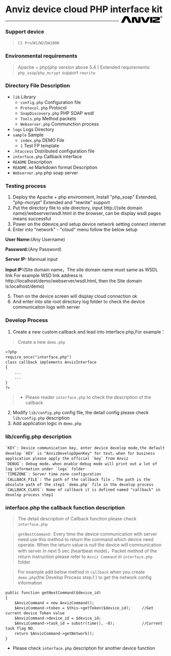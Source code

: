 # Anviz device cloud PHP interface kit<img src="logo.png" style="height:30px;" align="right">

------------

### Support device
> `C2 Pro`/`W1`/`W2`/`OA1000`

### Environmental requirements
> Apache + php(php version above 5.4 )
> Extended requirements: `php_soap`/`php_mcrypt`
> support `rewrite`

### Directory File Description
* `lib`            Library
    * `config.php`          Configuration file
	* `Protocol.php`        Protocol
	* `SoapDiscovery.php`   PHP SOAP wsdl
	* `Tools.php`           Method packets
	* `Webserver.php`       Communction process
* `logs`           Logs Directory
* `sample`         Sample
	* `index.php`           DEMO File
	* `1`                   Test FP template
* `.htaccess`      Distributed configuration file
* `interface.php`  Callback interface
* `README`         Description
* `README.md`      Markdown format Description
* `Webserver.php`  php soap server

### Testing process
1. Deploy the Apache + php environment, Install "php_soap" Extended, "php-mcrypt" Extended and "rewrite" support
2. Put the directory file to site directory, input http://(site domain name)/webserver/wsdl.html in the browser, can be display wsdl pages means successful
3. Power on the ddevice,and setup device network setting connect internet
4. Enter into “network" - "cloud" menu follow the below setup

**User Name:**(Any Username)

**Password:**(Any Password)

**Server IP:** Mannual input

**Input IP:**(Site domain name，The site domain name must same as WSDL link For example WSD link address is http://localhost/demo/webserver/wsdl.html, then the Site domain is:localhost/demo)

5. Then on the device screen will display cloud connection ok
6. And enter into site root directory log folder to check the device communicaiton logs with server

### Develop Process
1. Create a new custom callback and lead into interface.php,For example：
> Create a new `demo.php`
```
<?php
require_once("interface.php")
class callback implements AnvizInterface
{
    ...
    ...
}
?>
```
>* Please reader `interface.php` to check the description of the callback
2. Modify `lib/config.php` config file, the detail config please check `lib/config.php` description
3. Add application logic in `demo.php`

### lib/config.php description
	`KEY`: Device communication key, enter device develop mode,the default develop `KEY` is "AnvizDevelopOpenKey" for test，when for business application please apply the official `key` from Anviz
	`DEBUG`: Debug mode，when enable debug mode will print out a lot of log information under `logs` folder
	`TIMEZONE`: Server time zone configuration
	`CALLBACK_FILE`: The path of the callback file ，The path is the absolute path of the step1 `demo.php` file in the develop process
	`CALLBACK_CLASS`: Name of callback it is defined named "callback" in develop process step1

### interface.php the callback function description
> The detail description of Callback function please check `interface.php`

> `getNextCommand:` Every time the device communication with server need use this method to return the command which device need operate. When the teturn value is null the device will communication  with server in next 5 sec (heartbeat mode)，Packet method of the return instruction please refer to `Anviz Command` in `interface.php` folder

> For example add below method in `callback` when you create `demo.php`(the Develop Process step.1 ) to get the network config information
```
public function getNextCommand($device_id)
{
	$AnvizCommand = new AnvizCommand();
	$AnvizCommand->token = $this->getToken($device_id);     //Get current device Token value
	$AnvizCommand->device_id = $device_id;
	$AnvizCommand->task_id = substr(time(), -8);            //Current task flag NO.
	return $AnvizCommand->getNetwork();
}
```
* Please check `interface.php` description for another device function

